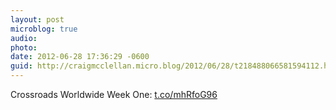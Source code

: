 ```yaml
---
layout: post
microblog: true
audio: 
photo: 
date: 2012-06-28 17:36:29 -0600
guid: http://craigmcclellan.micro.blog/2012/06/28/t218488066581594112.html
---
```

Crossroads Worldwide Week One: [t.co/mhRfoG96](http://t.co/mhRfoG96)
